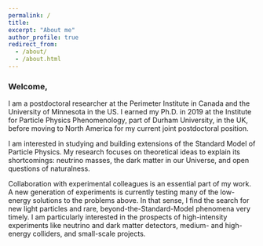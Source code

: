 ```yaml
---
permalink: /
title: 
excerpt: "About me"
author_profile: true
redirect_from: 
  - /about/
  - /about.html
---
```


<!-- <div class="container">
 -->
<!-- <div class="mybg-image"> -->
<!-- <img src="../images/multilepton.png" alt="neutrino matter effects" style="width:100%;  padding-top:1%;padding-bottom:1%;padding-right:40px;padding-left:40px; background-color: rgba(256,256,256, 0.6); position: relative; bottom: 0%; border-width: 1px; overflow-x: hidden;">
 -->
<!-- </div> -->
<div class="layer">
<h3>Welcome,</h3>
  <p>
  I am a postdoctoral researcher at the Perimeter Institute in Canada and the University of Minnesota in the US. I earned my Ph.D. in 2019 at the Institute for Particle Physics Phenomenology, part of Durham University, in the UK, before moving to North America for my current joint postdoctoral position.
  </p>
    <!-- <p>
    I am interested in studying and building extensions of the Standard Model of Particle Physics. 
    My work generally builds on new theoretical ideas for explaining neutrino masses and the dark matter in our Universe, and considers current and future experimental data that can discover them.
    I focus on high-intensity experiments like neutrino, dark matter, and collider experiments, where I have developed novel search strategies for light particles and beyond-the-Standard-Model phenomena.
    </p> -->
  <p>
  I am interested in studying and building extensions of the Standard Model of Particle Physics. My research focuses on theoretical ideas to explain its shortcomings: neutrino masses, the dark matter in our Universe, and open questions of naturalness.
  </p>

  <p>
  Collaboration with experimental colleagues is an essential part of my work. A new generation of experiments is currently testing many of the low-energy solutions to the problems above. In that sense, I find the search for new light particles and rare, beyond-the-Standard-Model phenomena very timely. I am particularly interested in the prospects of high-intensity experiments like neutrino and dark matter detectors, medium- and high-energy colliders, and small-scale projects.
  </p>
</div>
<!-- </div> -->
